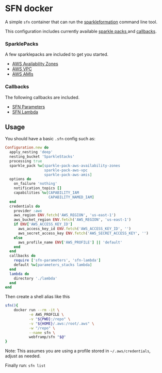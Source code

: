 # SFN docker 

A simple `sfn` container that can run the
[sparkleformation](http://sparkleformation.io/) command line tool.

This configuration includes currently available [sparkle packs
](http://www.sparkleformation.io/docs/sparkle_formation/sparkle-packs.html) and
[callbacks](http://www.sparkleformation.io/docs/sfn/callbacks.html).

### SparklePacks

A few sparklepacks are included to get you started.

* [AWS Availability Zones](https://github.com/reverseskate/sparkle-pack-aws-availability-zones)
* [AWS VPC](https://github.com/reverseskate/sparkle-pack-aws-vpc)
* [AWS AMIs](https://github.com/reverseskate/sparkle-pack-aws-amis)

### Callbacks

The following callbacks are included.

* [SFN Parameters](https://rubygems.org/gems/sfn-parameters)
* [SFN Lambda](https://github.com/sparkleformation/sfn-lambda)

## Usage

You should have a basic `.sfn` config such as:
```rb
Configuration.new do
  apply_nesting 'deep'
  nesting_bucket 'SparkleStacks'
  processing true
  sparkle_pack %w[sparkle-pack-aws-availability-zones
                  sparkle-pack-aws-vpc
                  sparkle-pack-aws-amis]
  options do
    on_failure 'nothing'
    notification_topics []
    capabilities %w[CAPABILITY_IAM
                    CAPABILITY_NAMED_IAM]
  end
  credentials do
    provider :aws
    aws_region ENV.fetch('AWS_REGION', 'us-east-1')
    aws_bucket_region ENV.fetch('AWS_REGION', 'us-east-1')
    if ENV['AWS_ACCESS_KEY_ID']
      aws_access_key_id ENV.fetch('AWS_ACCESS_KEY_ID', '')
      aws_secret_access_key ENV.fetch('AWS_SECRET_ACCESS_KEY', '')
    else
      aws_profile_name ENV['AWS_PROFILE'] || 'default'
    end
  end
  callbacks do
    require ['sfn-parameters', 'sfn-lambda']
    default %w[parameters_stacks lambda]
  end
  lambda do
    directory './lambda'
  end
end
```

Then create a shell alias like this

```sh
sfn(){
    docker run --rm -it \
           -e AWS_PROFILE \
           -v "${PWD}:/repo" \
           -v "${HOME}/.aws:/root/.aws" \
           -w "/repo" \
           --name sfn \
           webframp/sfn "$@"
}
```
Note: This assumes you are using a profile stored in `~/.aws/credentials`, adjust as needed.

Finally run: `sfn list`
